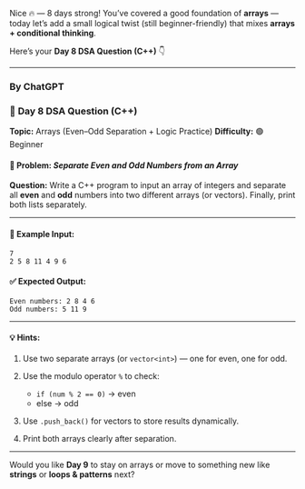 Nice 🔥 — 8 days strong!
You’ve covered a good foundation of **arrays** — today let’s add a small logical twist (still beginner-friendly) that mixes **arrays + conditional thinking**.

Here’s your **Day 8 DSA Question (C++)** 👇

---

### By ChatGPT

### 🔹 **Day 8 DSA Question (C++)**

**Topic:** Arrays (Even–Odd Separation + Logic Practice)
**Difficulty:** 🟢 Beginner

#### 🧩 Problem: *Separate Even and Odd Numbers from an Array*

**Question:**
Write a C++ program to input an array of integers and separate all **even** and **odd** numbers into two different arrays (or vectors).
Finally, print both lists separately.

---

#### 🧠 **Example Input:**

```
7  
2 5 8 11 4 9 6
```

#### ✅ **Expected Output:**

```
Even numbers: 2 8 4 6  
Odd numbers: 5 11 9
```

---

#### 💡 **Hints:**

1. Use two separate arrays (or `vector<int>`) — one for even, one for odd.
2. Use the modulo operator `%` to check:

   * `if (num % 2 == 0)` → even
   * else → odd
3. Use `.push_back()` for vectors to store results dynamically.
4. Print both arrays clearly after separation.

---

Would you like **Day 9** to stay on arrays or move to something new like **strings** or **loops & patterns** next?
